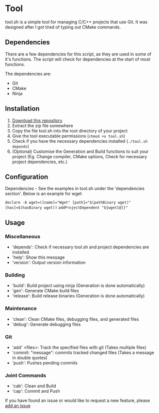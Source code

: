# Tool

tool.sh is a simple tool for managing C/C++ projects that use Git. It was designed after I got tired of typing out CMake commands.



## Dependencies

There are a few dependencies for this script, as they are used in some of it's functions. The script will check for dependencies at the start of most functions.

The dependencies are:

- Git
- CMake
- Ninja



## Installation

1. [Download this repository](https://github.com/7CTech/Tool/archive/master.zip)
2. Extract the zip file somewhere
3. Copy the file tool.sh into the root directory of your project
4. Give the tool executable permissions (`chmod +x tool.sh`)
5. Check if you have the necessary dependencies installed (`./tool.sh depends`)
6. (Optional) Customise the Generation and Build functions to suit your project (Eg. Change compiler, CMake options, Check for necessary project dependencies, etc.)

## Configuration
Dependencies - See the examples in tool.sh under the 'dependencies section'. Below is an example for wget

`declare -A wget=([name]="Wget" [path]="$(pathBinary wget)" [has]=$(hasBinary wget))`
`addProjectDependent "${wget[@]}"`


## Usage

### Miscellaneous

- 'depends': Check if necessary tool.sh and project dependencies are installed
- 'help': Show this message
- 'version': Output version information

### Building

- 'build': Build project using ninja (Generation is done automatically)
- 'gen': Generate CMake build files
- 'release': Build release binaries (Generation is done automatically)

### Maintenance

- 'clean': Clean CMake files, debugging files, and generated files
- 'debug': Generate debugging files

### Git

- 'add' \<files>: Track the specified files with git (Takes multiple files)
- 'commit: "message": commits tracked changed files (Takes a message in double quotes)
- 'push': Pushes pending commits

### Joint Commands

- 'cab': Clean and Build
- 'cap': Commit and Push


If you have found an issue or would like to request a new feature, please [add an issue](https://github.com/7CTech/Tool/issues/new)
